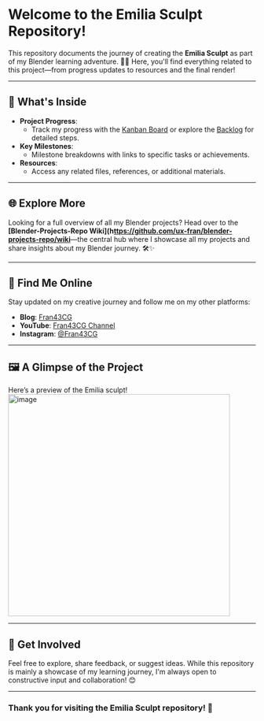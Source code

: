 # Welcome to the Emilia Sculpt Repository!

This repository documents the journey of creating the **Emilia Sculpt** as part of my Blender learning adventure. 🎨✨ Here, you'll find everything related to this project—from progress updates to resources and the final render!

---

## 📌 What's Inside

- **Project Progress**:
  - Track my progress with the [Kanban Board](https://github.com/ux-fran/darius-sculpt-repo/projects/1) or explore the [Backlog](https://github.com/ux-fran/darius-sculpt-repo/issues) for detailed steps.
- **Key Milestones**:
  - Milestone breakdowns with links to specific tasks or achievements.
- **Resources**:
  - Access any related files, references, or additional materials.

---

## 🌐 Explore More

Looking for a full overview of all my Blender projects? Head over to the **[Blender-Projects-Repo Wiki](h[ttps://github.com/ux-fran/blender-projects-repo/wiki](https://github.com/ux-fran/blender-projects-main-hub-repo/wiki)**—the central hub where I showcase all my projects and share insights about my Blender journey. 🛠️✨

---

## 🔗 Find Me Online

Stay updated on my creative journey and follow me on my other platforms:

- **Blog**: [Fran43CG](https://www.fran43cg.com)  
- **YouTube**: [Fran43CG Channel](https://www.youtube.com/@Fran43CG)  
- **Instagram**: [@Fran43CG](https://www.instagram.com/fran43cg/)  

---

## 🖼️ A Glimpse of the Project

Here’s a preview of the Emilia sculpt! 
<img width="451" alt="image" src="https://github.com/user-attachments/assets/98e0476a-aec1-46c2-a444-37f25cb1c27a">

---

## 🤝 Get Involved

Feel free to explore, share feedback, or suggest ideas. While this repository is mainly a showcase of my learning journey, I'm always open to constructive input and collaboration! 😊

---

### Thank you for visiting the Emilia Sculpt repository! 🎉


